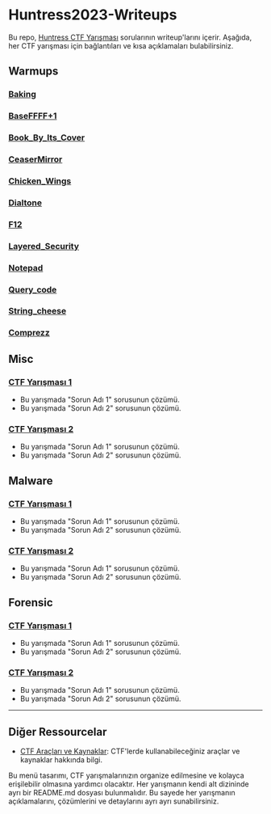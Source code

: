 # Huntress2023-Writeups

Bu repo, [Huntress CTF Yarışması](https://huntress.ctf.games/scoreboard) sorularının writeup'larını içerir. Aşağıda, her CTF yarışması için bağlantıları ve kısa açıklamaları bulabilirsiniz.

## Warmups

### [Baking](/Depo/Warmups/Baking/README.md)
### [BaseFFFF+1](/Depo/Warmups/BaseFFFF%2B1/README.md)
### [Book_By_Its_Cover](/Depo/Warmups/Book_By_Its_Cover/README.md)
### [CeaserMirror](/Depo/Warmups/CeaserMirror/README.md)
### [Chicken_Wings](/Depo/Warmups/Chicken_Wings/README.md)
### [Dialtone](/Depo/Warmups/Dialtone/README.md)
### [F12](/Depo/Warmups/F12/README.md)
### [Layered_Security](/Depo/Warmups/Layered_Security/README.md)
### [Notepad](/Depo/Warmups/Notepad/README.md)
### [Query_code](/Depo/Warmups/Query_code/README.md)
### [String_cheese](/Depo/Warmups/String_cheese/README.md)
### [Comprezz](/Depo/Warmups/comprezz/README.md)

## Misc

### [CTF Yarışması 1](/2022/CTF1/README.md)
- Bu yarışmada "Sorun Adı 1" sorusunun çözümü.
- Bu yarışmada "Sorun Adı 2" sorusunun çözümü.

### [CTF Yarışması 2](/2022/CTF2/README.md)
- Bu yarışmada "Sorun Adı 1" sorusunun çözümü.
- Bu yarışmada "Sorun Adı 2" sorusunun çözümü.

## Malware

### [CTF Yarışması 1](/2021/CTF1/README.md)
- Bu yarışmada "Sorun Adı 1" sorusunun çözümü.
- Bu yarışmada "Sorun Adı 2" sorusunun çözümü.

### [CTF Yarışması 2](/2021/CTF2/README.md)
- Bu yarışmada "Sorun Adı 1" sorusunun çözümü.
- Bu yarışmada "Sorun Adı 2" sorusunun çözümü.

## Forensic

### [CTF Yarışması 1](/2021/CTF1/README.md)
- Bu yarışmada "Sorun Adı 1" sorusunun çözümü.
- Bu yarışmada "Sorun Adı 2" sorusunun çözümü.

### [CTF Yarışması 2](/2021/CTF2/README.md)
- Bu yarışmada "Sorun Adı 1" sorusunun çözümü.
- Bu yarışmada "Sorun Adı 2" sorusunun çözümü.


---

## Diğer Ressourcelar

- [CTF Araçları ve Kaynaklar](/resources.md): CTF'lerde kullanabileceğiniz araçlar ve kaynaklar hakkında bilgi.

Bu menü tasarımı, CTF yarışmalarınızın organize edilmesine ve kolayca erişilebilir olmasına yardımcı olacaktır. Her yarışmanın kendi alt dizininde ayrı bir README.md dosyası bulunmalıdır. Bu sayede her yarışmanın açıklamalarını, çözümlerini ve detaylarını ayrı ayrı sunabilirsiniz.
